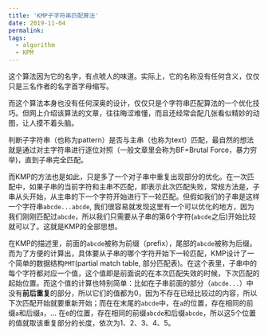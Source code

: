```yaml
---
title: 'KMP子字符串匹配算法'
date: 2019-11-04
permalink: 
tags:
  - algorithm
  - KPM
---
```


这个算法因为它的名字，有点唬人的味道。实际上，它的名称没有任何含义，仅仅只是三名作者的名字首字母缩写。

而这个算法本身也没有任何深奥的设计，仅仅只是个字符串匹配算法的一个优化技巧。但网上介绍该算法的文章，往往晦涩难懂，而且还经常会配几张看似精妙的动图，让人摸不着头脑。

判断子字符串（也称为pattern）是否与主串（也称为text）匹配，最自然的想法就是通过对主字符串进行逐位对照（一般文章里会称为BF=Brutal Force，暴力穷举)，直到子串完全匹配。

而KMP的方法也是如此，只是多了一个对子串中重复出现部分的优化。在一次匹配中，如果子串的当前字符和主串不匹配，即表示此次匹配失败，常规方法是，子串从头开始，从主串的下一个字符开始进行下一轮匹配。但假如我们的子串是这样一个字符串`abcde...abcde`, 我们很容易就发现这里有一个可以优化的地方，因为我们刚刚匹配过`abcde`，所以我们只需要从子串的第6个字符(`abcde`之后)开始比较就可以了。这就是KMP的全部思想。

在KMP的描述里，前面的`abcde`被称为前缀（prefix），尾部的`abcde`被称为后缀。而为了方便的计算出，具体要从子串的哪个字符开始下一轮匹配，KMP设计了一个简单的数据结构`PMT`(partial match table, 部分匹配表)。在这个表里，子串中的每个字符都对应一个值，这个值即是前面说的在本次匹配失效的时候，下次匹配的起始位置。而这个值的计算也特别简单：比如在子串前面的部分（`abcde...`）中没有**前后重复**的部分，所以它们的值都为0，因为不存在已经比较过的内容，所以下次匹配开始就要重新开始；而在在末尾的`abcde`中，在`a`的位置，存在相同的前缀`a`和后缀`a`，... 在e的位置，存在相同的前缀`abcde`和后缀`abcde`，所以这5个位置的值就取该重复部分的长度，依次为1、2、3、4、5。